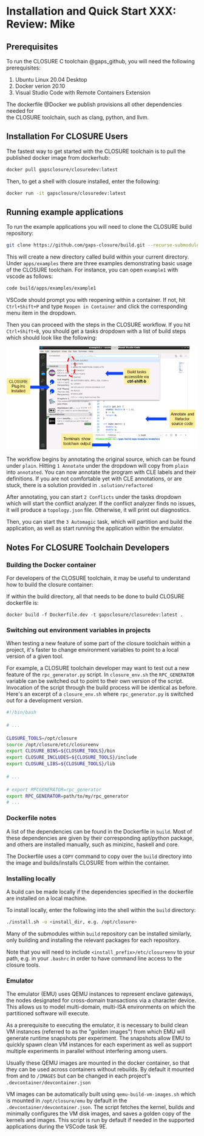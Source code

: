 # Installation and Quick Start **XXX: Review: Mike**

## Prerequisites

To run the CLOSURE C toolchain @gaps_github, you will need the following prerequisites:

1. Ubuntu Linux 20.04 Desktop
2. Docker verion 20.10 
3. Visual Studio Code with Remote Containers Extension

The dockerfile @Docker we publish provisions all other dependencies needed for  
the CLOSURE toolchain, such as clang, python, and llvm.

## Installation For CLOSURE Users
The fastest way to get started with the CLOSURE toolchain
is to pull the published docker image from dockerhub:

```bash
docker pull gapsclosure/closuredev:latest
```

Then, to get a shell with closure installed, enter the following:

```bash
docker run -it gapsclosure/closuredev:latest 
```

## Running example applications

To run the example applications you will need to clone the
CLOSURE build repository:

```bash
git clone https://github.com/gaps-closure/build.git --recurse-submodules
```

This will create a new directory called build within your current directory.
Under `apps/examples` there are three examples demonstrating basic usage of
the CLOSURE toolchain. For instance, you can open `example1` with vscode as follows:

```bash
code build/apps/examples/example1
```

VSCode should prompt you with reopening within a container. If not, hit `Ctrl+Shift+P`
and type `Reopen in Container` and click the corresponding menu item in the dropdown.

Then you can proceed with the steps in the CLOSURE workflow. If you hit `Ctrl+Shift+B`,
you should get a tasks dropdown with a list of build steps which should look like the following:

![CLOSURE workflow in VSCode](docs/C/images/cvi.png)

The workflow begins by annotating the original source, which can be found under `plain`.
Hitting `1 Annotate` under the dropdown will copy from `plain` into `annotated`. You can
now annotate the program with CLE labels and their definitions. If you are not comfortable
yet with CLE annotations, or are stuck, there is a solution provided in `.solution/refactored` 

After annotating, you can start `2 Conflicts` under the tasks dropdown which will start the conflict analyzer. If the conflict analyzer finds no issues, it will produce a `topology.json` file. Otherwise, it will print out
diagnostics.

Then, you can start the `3 Automagic` task, which will partition and build the application, as well
as start running the application within the emulator.

## Notes For CLOSURE Toolchain Developers

### Building the Docker container

For developers of the CLOSURE toolchain, it may be useful to
understand how to build the closure container:

If within the build directory, all that needs to be done to build
CLOSURE dockerfile is:

```
docker build -f Dockerfile.dev -t gapsclosure/closuredev:latest .
```

### Switching out environment variables in projects

When testing a new feature of some part of the closure toolchain
within a project, it's faster to change environment variables to point
to a local version of a given tool.

For example, a CLOSURE toolchain developer may want to test out a new feature
of the `rpc_generator.py` script. In `closure_env.sh` the `RPC_GENERATOR`
variable can be switched out to point to their own version of the script. Invocation of
the script through the build process will be identical as before. 
Here's an excerpt of a `closure_env.sh` where `rpc_generator.py` is switched out for a 
development version.

```bash
#!/bin/bash

# ...

CLOSURE_TOOLS=/opt/closure
source /opt/closure/etc/closureenv
export CLOSURE_BINS=${CLOSURE_TOOLS}/bin
export CLOSURE_INCLUDES=${CLOSURE_TOOLS}/include
export CLOSURE_LIBS=${CLOSURE_TOOLS}/lib

# ...

# export RPCGENERATOR=rpc_generator
export RPC_GENERATOR=path/to/my/rpc_generator
# ... 
```

### Dockerfile notes

A list of the dependencies can be found in the Dockerfile in `build`.
Most of these dependencies are given by their corresponding apt/python package,
and others are installed manually, such as minizinc, haskell and core.

The Dockerfile uses a `COPY` command to copy over the `build` directory
into the image and builds/installs CLOSURE from within the container. 

### Installing locally

A build can be made locally if the dependencies specified in the dockerfile
are installed on a local machine. 

To install locally, enter the following into the shell within the `build` directory:

```bash
./install.sh -o <install_dir, e.g. /opt/closure>
```

Many of the submodules within `build` repository can be installed similarly, only building
and installing the relevant packages for each repository.

Note that you will need to include `<install_prefix>/etc/closureenv` to your path,
e.g. in your `.bashrc` in order to have command line access to the closure tools.

### Emulator  

The emulator (EMU) uses QEMU instances to represent enclave gateways, the nodes designated for cross-domain transactions via a character device. This allows us to model multi-domain, multi-ISA environments on which the partitioned software will execute. 

As a prerequisite to executing the emulator, it is necessary to build clean VM instances (referred to as the "golden images") from which EMU will generate runtime snapshots per experiment. The snapshots allow EMU to quickly spawn clean VM instances for each experiment as well as support multiple experiments in parallel without interfering among users.

Usually these QEMU images are mounted in the docker container, so that they can be used across containers without rebuilds. 
By default it mounted from and to `/IMAGES` but can be changed in each project's `.devcontainer/devcontainer.json`

VM images can be automatically built using `qemu-build-vm-images.sh` which is mounted in `/opt/closure/emu` by default in the `.devcontainer/devcontainer.json`. The script fetches the kernel, builds and minimally configures the VM disk images, and saves a golden copy of the kernels and images. This script is run by default if needed in the supported applications during the VSCode task 9E.
